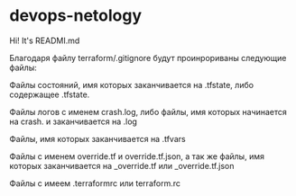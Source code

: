 # devops-netology
Hi! It's READMI.md

Благодаря файлу terraform/.gitignore будут проинрориваны следующие файлы:

Файлы состояний, имя которых заканчивается на .tfstate, либо содержащее .tfstate.

Файлы логов с именем crash.log, либо файлы, имя которых начинается на crash. и заканчивается на .log

Файлы, имя которых заканчивается на .tfvars

Файлы с именем override.tf и override.tf.json, а так же файлы, имя которых заканчивается на _override.tf или _override.tf.json

Файлы с имеем .terraformrc или terraform.rc